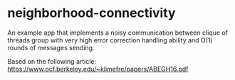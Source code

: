 # neighborhood-connectivity
An example app that implements a noisy communication between clique of threads group with very high error correction handling ability and O(1) rounds of messages sending.

Based on the following article:
https://www.ocf.berkeley.edu/~klimefre/papers/ABEGH16.pdf
